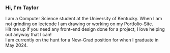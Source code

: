 ### Hi, I'm Taylor
<p>
I am a Computer Science student at the University of Kentucky. When I am not grinding on leetcode I am drawing or working on my Portfolio-Site. <br>
Hit me up if you need any front-end design done for a project, I love helping out anyway that I can! <br>
I am currently on the hunt for a New-Grad position for when I graduate in May 2024. <br>
</p>

<!--
**mentaldropouts/mentaldropouts** is a ✨ _special_ ✨ repository because its `README.md` (this file) appears on your GitHub profile.

Here are some ideas to get you started:

- 🔭 I’m currently working on ...
- 🌱 I’m currently learning ...
- 👯 I’m looking to collaborate on ...
- 🤔 I’m looking for help with ...
- 💬 Ask me about ...
- 📫 How to reach me: ...
- 😄 Pronouns: ...
- ⚡ Fun fact: ...
-->
